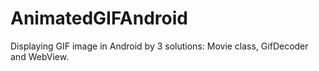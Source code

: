 # AnimatedGIFAndroid
Displaying GIF image in Android by 3 solutions: Movie class, GifDecoder and WebView.
